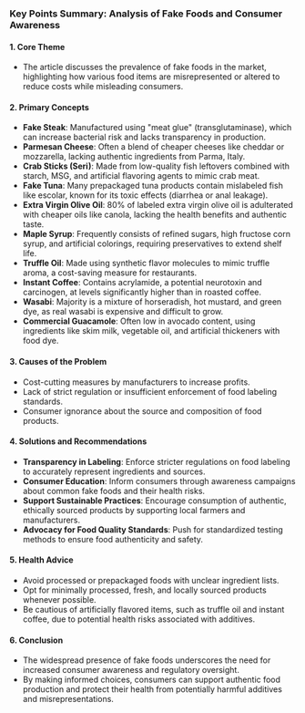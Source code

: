 ### Key Points Summary: Analysis of Fake Foods and Consumer Awareness

#### 1. **Core Theme**
   - The article discusses the prevalence of fake foods in the market, highlighting how various food items are misrepresented or altered to reduce costs while misleading consumers.

#### 2. **Primary Concepts**
   - **Fake Steak**: Manufactured using "meat glue" (transglutaminase), which can increase bacterial risk and lacks transparency in production.
   - **Parmesan Cheese**: Often a blend of cheaper cheeses like cheddar or mozzarella, lacking authentic ingredients from Parma, Italy.
   - **Crab Sticks (Seri)**: Made from low-quality fish leftovers combined with starch, MSG, and artificial flavoring agents to mimic crab meat.
   - **Fake Tuna**: Many prepackaged tuna products contain mislabeled fish like escolar, known for its toxic effects (diarrhea or anal leakage).
   - **Extra Virgin Olive Oil**: 80% of labeled extra virgin olive oil is adulterated with cheaper oils like canola, lacking the health benefits and authentic taste.
   - **Maple Syrup**: Frequently consists of refined sugars, high fructose corn syrup, and artificial colorings, requiring preservatives to extend shelf life.
   - **Truffle Oil**: Made using synthetic flavor molecules to mimic truffle aroma, a cost-saving measure for restaurants.
   - **Instant Coffee**: Contains acrylamide, a potential neurotoxin and carcinogen, at levels significantly higher than in roasted coffee.
   - **Wasabi**: Majority is a mixture of horseradish, hot mustard, and green dye, as real wasabi is expensive and difficult to grow.
   - **Commercial Guacamole**: Often low in avocado content, using ingredients like skim milk, vegetable oil, and artificial thickeners with food dye.

#### 3. **Causes of the Problem**
   - Cost-cutting measures by manufacturers to increase profits.
   - Lack of strict regulation or insufficient enforcement of food labeling standards.
   - Consumer ignorance about the source and composition of food products.

#### 4. **Solutions and Recommendations**
   - **Transparency in Labeling**: Enforce stricter regulations on food labeling to accurately represent ingredients and sources.
   - **Consumer Education**: Inform consumers through awareness campaigns about common fake foods and their health risks.
   - **Support Sustainable Practices**: Encourage consumption of authentic, ethically sourced products by supporting local farmers and manufacturers.
   - **Advocacy for Food Quality Standards**: Push for standardized testing methods to ensure food authenticity and safety.

#### 5. **Health Advice**
   - Avoid processed or prepackaged foods with unclear ingredient lists.
   - Opt for minimally processed, fresh, and locally sourced products whenever possible.
   - Be cautious of artificially flavored items, such as truffle oil and instant coffee, due to potential health risks associated with additives.

#### 6. **Conclusion**
   - The widespread presence of fake foods underscores the need for increased consumer awareness and regulatory oversight.
   - By making informed choices, consumers can support authentic food production and protect their health from potentially harmful additives and misrepresentations.